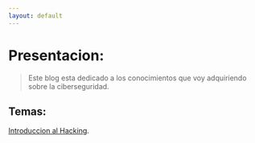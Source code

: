 ```yaml
---
layout: default
---
```


# Presentacion:
> Este blog esta dedicado a los conocimientos que voy adquiriendo sobre la ciberseguridad.

## Temas:

[Introduccion al Hacking](./introduccionHacking.md).


